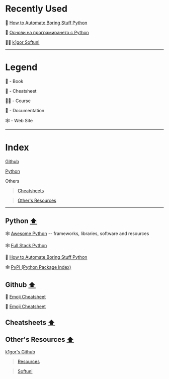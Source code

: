 # Recently Used

:book: <a href="https://automatetheboringstuff.com/">How to Automate Boring Stuff Python</a>

:book: <a href ="https://python-book.softuni.bg/">Основи на програмирането с Python</a>

:man_student: <a href='https://github.com/k1lgor/SoftUni'>k1gor Softuni</a>

---

# Legend

:book: - Book

:page_facing_up: - Cheatsheet

:man_student: - Course

:blue_book: - Documentation

:spider_web: - Web Site

---

# Index

<a name="index"></a>

[Github](https://github.com/Aranchev/Resources/tree/main/README.md#github-arrow_up)

[Python](https://github.com/Aranchev/Resources/tree/main/README.md#python-arrow_up)

Others
> [Cheatsheets](https://github.com/Aranchev/Resources/tree/main/README.md#cheatsheets-arrow_up)

> [Other's Resources](https://github.com/Aranchev/Resources/tree/main/README.md#others-resources-arrow_up)

---

## Python [:arrow_up:](#index)

:spider_web: <a href="https://awesome-python.com/">Awesome Python</a> -- frameworks, libraries, software and resources

:spider_web: <a href="https://www.fullstackpython.com/">Full Stack Python</a>

:book: <a href="https://automatetheboringstuff.com/">How to Automate Boring Stuff Python</a>

:spider_web: <a href="https://pypi.org/">PyPI (Python Package Index)</a>

## Github [:arrow_up:](#index)

:page_facing_up: <a href="https://github.com/ikatyang/emoji-cheat-sheet/blob/master/README.md">Emoji Cheatsheet</a>

:page_facing_up: <a href="https://gist.github.com/rxaviers/7360908">Emoji Cheatsheet</a> 

## Cheatsheets [:arrow_up:](#index)

## Other's Resources [:arrow_up:](#index)

<a href='https://github.com/k1lgor?tab=repositories'>k1gor's Github</a>

><a href='https://github.com/k1lgor/awesome-resources'>Resources</a>

><a href='https://github.com/k1lgor/SoftUni'>Softuni</a>

